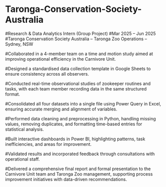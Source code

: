 # Taronga-Conservation-Society-Australia

#Research & Data Analytics Intern (Group Project)
#Mar 2025 – Jun 2025
#Taronga Conservation Society Australia – Taronga Zoo Operations – Sydney, NSW

#Collaborated in a 4-member team on a time and motion study aimed at improving operational efficiency in the Carnivore Unit.

#Designed a standardised data collection template in Google Sheets to ensure consistency across all observers.

#Conducted real-time observational studies of zookeeper routines and tasks, with each team member recording data in the same structured format.

#Consolidated all four datasets into a single file using Power Query in Excel, ensuring accurate merging and alignment of variables.

#Performed data cleaning and preprocessing in Python, handling missing values, removing duplicates, and formatting time-based entries for statistical analysis.

#Built interactive dashboards in Power BI, highlighting patterns, task inefficiencies, and areas for improvement.

#Validated results and incorporated feedback through consultations with operational staff.

#Delivered a comprehensive final report and formal presentation to the Carnivore Unit team and Taronga Zoo management, supporting process improvement initiatives with data-driven recommendations.
